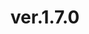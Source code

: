 ---
slug: "/post99"
title: "ver.1.7.0"
metaTitle: "KLOUD.ONE"
metaDescription: "This is the meta description for this page"
---
